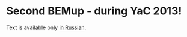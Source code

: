 <!--
{
    "title": "Announcement of Second BEM Meetup!",
    "createDate": "06-09-2013",
    "editDate": "",
    "summary": "Second BEMup - during YaC 2013!",
    "thumbnail": "",
    "authors": ["jetpyspayeva-yelena"],
    "tags": ["news","BEM","BEMup"],
    "translators": [""],
    "type": "news"
}
#META_LABEL-->

# Second BEMup - during YaC 2013!

Text is available only [in Russian](http://ru.bem.info/blog/2013/09/bemup-yac2013).
